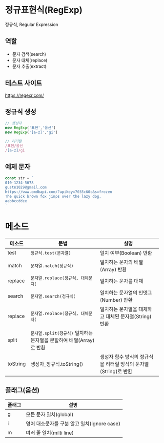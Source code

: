# 정규표현식(RegExp)  

정규식, Regular Expression

## 역할

- 문자 검색(search)  
- 문자 대체(replace)  
- 문자 추출(extract)  

## 테스트 사이트  
https://regexr.com/  

## 정규식 생성

```js  
// 생성자
new RegExp('표현','옵션')
new RegExp('[a-z]','gi')  

// 리터럴
/표현/옵션
/[a-z]/gi
```

## 예제 문자

```js
const str = `
010-1234-5678
gustn1029@gmail.com
https://www.omdbapi.com/?apikey=7035c60c&s=frozen
The quick brown fox jimps over the lazy dog.
aabbccddee
`
```

# 메소드

메소드 | 문법 | 설명
-- | -- | --
test | `정규식.test(문자열)` | 일치 여부(Boolean) 반환
match | `문자열.natch(정규식)` | 일치하는 문자의 배열(Array) 반환
replace | `문자열.replace(정규식, 대체문자)` | 일치하는 문자를 대체
search | `문자열.search(정규식)` | 일치하는 문자열의 인뎃그(Number) 반환
replace | `문자열.replace(정규식, 대체문자)` | 일치하는 문자열을 대체하고 대체된 문자열(String) 반환
split | `문자열.split(정규식)` 일치하는 문자열을 분할하여 배열(Array) 로 반환
toString | 생성자_정규식.toString() | 생성자 함수 방식의 정규식을 리터럴 방식의 문자열(String)로 반환

## 플래그(옵션)

플래그 | 설명
-- | --
g | 모든 문자 일치(global)
i | 영어 대소문자를 구분 않고 일치(ignore case)
m | 여러 줄 일치(milti line)